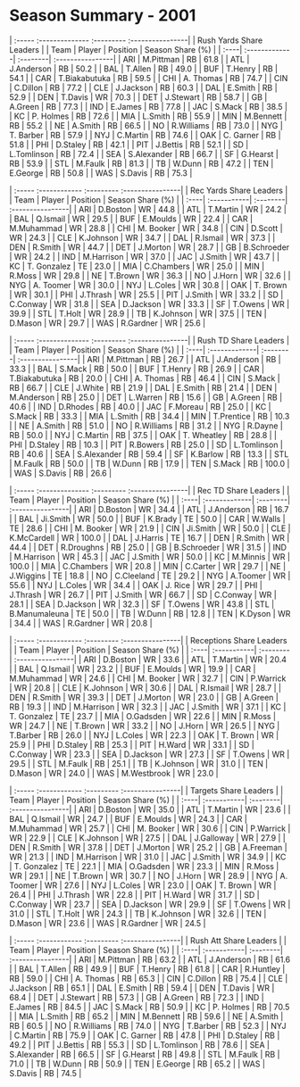 # Season Summary - 2001

| :----- :-------------- :--------- :----------------|
|              Rush Yards Share Leaders              |
| Team | Player        | Position | Season Share (%) |
| :----| :-------------| :--------| :----------------|
| ARI  | M.Pittman     | RB       | 61.8             |
| ATL  | J.Anderson    | RB       | 50.2             |
| BAL  | T.Allen       | RB       | 49.0             |
| BUF  | T.Henry       | RB       | 54.1             |
| CAR  | T.Biakabutuka | RB       | 59.5             |
| CHI  | A. Thomas     | RB       | 74.7             |
| CIN  | C.Dillon      | RB       | 77.2             |
| CLE  | J.Jackson     | RB       | 60.3             |
| DAL  | E.Smith       | RB       | 52.9             |
| DEN  | T.Davis       | WR       | 70.3             |
| DET  | J.Stewart     | RB       | 58.7             |
| GB   | A.Green       | RB       | 77.3             |
| IND  | E.James       | RB       | 77.8             |
| JAC  | S.Mack        | RB       | 38.5             |
| KC   | P. Holmes     | RB       | 72.6             |
| MIA  | L.Smith       | RB       | 55.9             |
| MIN  | M.Bennett     | RB       | 55.2             |
| NE   | A.Smith       | RB       | 66.5             |
| NO   | R.Williams    | RB       | 73.0             |
| NYG  | T. Barber     | RB       | 57.9             |
| NYJ  | C.Martin      | RB       | 74.6             |
| OAK  | C. Garner     | RB       | 51.8             |
| PHI  | D.Staley      | RB       | 42.1             |
| PIT  | J.Bettis      | RB       | 52.1             |
| SD   | L.Tomlinson   | RB       | 72.4             |
| SEA  | S.Alexander   | RB       | 66.7             |
| SF   | G.Hearst      | RB       | 53.9             |
| STL  | M.Faulk       | RB       | 81.3             |
| TB   | W.Dunn        | RB       | 47.2             |
| TEN  | E.George      | RB       | 50.8             |
| WAS  | S.Davis       | RB       | 75.3             |

| :----- :------------ :--------- :----------------|
|             Rec Yards Share Leaders              |
| Team | Player      | Position | Season Share (%) |
| :----| :-----------| :--------| :----------------|
| ARI  | D.Boston    | WR       | 44.8             |
| ATL  | T.Martin    | WR       | 24.2             |
| BAL  | Q.Ismail    | WR       | 29.5             |
| BUF  | E.Moulds    | WR       | 22.4             |
| CAR  | M.Muhammad  | WR       | 28.8             |
| CHI  | M. Booker   | WR       | 34.8             |
| CIN  | D.Scott     | WR       | 24.3             |
| CLE  | K.Johnson   | WR       | 34.7             |
| DAL  | R.Ismail    | WR       | 37.3             |
| DEN  | R.Smith     | WR       | 44.7             |
| DET  | J.Morton    | WR       | 28.7             |
| GB   | B.Schroeder | WR       | 24.2             |
| IND  | M.Harrison  | WR       | 37.0             |
| JAC  | J.Smith     | WR       | 43.7             |
| KC   | T. Gonzalez | TE       | 23.0             |
| MIA  | C.Chambers  | WR       | 25.0             |
| MIN  | R.Moss      | WR       | 29.8             |
| NE   | T.Brown     | WR       | 36.3             |
| NO   | J.Horn      | WR       | 32.6             |
| NYG  | A. Toomer   | WR       | 30.0             |
| NYJ  | L.Coles     | WR       | 30.8             |
| OAK  | T. Brown    | WR       | 30.1             |
| PHI  | J.Thrash    | WR       | 25.5             |
| PIT  | J.Smith     | WR       | 33.2             |
| SD   | C.Conway    | WR       | 31.8             |
| SEA  | D.Jackson   | WR       | 33.3             |
| SF   | T.Owens     | WR       | 39.9             |
| STL  | T.Holt      | WR       | 28.9             |
| TB   | K.Johnson   | WR       | 37.5             |
| TEN  | D.Mason     | WR       | 29.7             |
| WAS  | R.Gardner   | WR       | 25.6             |

| :----- :-------------- :--------- :----------------|
|               Rush TD Share Leaders                |
| Team | Player        | Position | Season Share (%) |
| :----| :-------------| :--------| :----------------|
| ARI  | M.Pittman     | RB       | 26.7             |
| ATL  | J.Anderson    | RB       | 33.3             |
| BAL  | S.Mack        | RB       | 50.0             |
| BUF  | T.Henry       | RB       | 26.9             |
| CAR  | T.Biakabutuka | RB       | 20.0             |
| CHI  | A. Thomas     | RB       | 46.4             |
| CIN  | S.Mack        | RB       | 66.7             |
| CLE  | J.White       | RB       | 21.9             |
| DAL  | E.Smith       | RB       | 21.4             |
| DEN  | M.Anderson    | RB       | 25.0             |
| DET  | L.Warren      | RB       | 15.6             |
| GB   | A.Green       | RB       | 40.6             |
| IND  | D.Rhodes      | RB       | 40.0             |
| JAC  | F.Moreau      | RB       | 25.0             |
| KC   | S.Mack        | RB       | 33.3             |
| MIA  | L.Smith       | RB       | 34.4             |
| MIN  | T.Prentice    | RB       | 10.3             |
| NE   | A.Smith       | RB       | 51.0             |
| NO   | R.Williams    | RB       | 31.2             |
| NYG  | R.Dayne       | RB       | 50.0             |
| NYJ  | C.Martin      | RB       | 37.5             |
| OAK  | T. Wheatley   | RB       | 28.8             |
| PHI  | D.Staley      | RB       | 10.3             |
| PIT  | R.Bowers      | RB       | 25.0             |
| SD   | L.Tomlinson   | RB       | 40.6             |
| SEA  | S.Alexander   | RB       | 59.4             |
| SF   | K.Barlow      | RB       | 13.3             |
| STL  | M.Faulk       | RB       | 50.0             |
| TB   | W.Dunn        | RB       | 17.9             |
| TEN  | S.Mack        | RB       | 100.0            |
| WAS  | S.Davis       | RB       | 26.6             |

| :----- :-------------- :--------- :----------------|
|                Rec TD Share Leaders                |
| Team | Player        | Position | Season Share (%) |
| :----| :-------------| :--------| :----------------|
| ARI  | D.Boston      | WR       | 34.4             |
| ATL  | J.Anderson    | RB       | 16.7             |
| BAL  | Ji.Smith      | WR       | 50.0             |
| BUF  | K.Brady       | TE       | 50.0             |
| CAR  | W.Walls       | TE       | 28.6             |
| CHI  | M. Booker     | WR       | 21.9             |
| CIN  | Ji.Smith      | WR       | 50.0             |
| CLE  | K.McCardell   | WR       | 100.0            |
| DAL  | J.Harris      | TE       | 16.7             |
| DEN  | R.Smith       | WR       | 44.4             |
| DET  | R.Droughns    | RB       | 25.0             |
| GB   | B.Schroeder   | WR       | 31.5             |
| IND  | M.Harrison    | WR       | 45.3             |
| JAC  | J.Smith       | WR       | 50.0             |
| KC   | M.Minnis      | WR       | 100.0            |
| MIA  | C.Chambers    | WR       | 20.8             |
| MIN  | C.Carter      | WR       | 29.7             |
| NE   | J.Wiggins     | TE       | 18.8             |
| NO   | C.Cleeland    | TE       | 29.2             |
| NYG  | A.Toomer      | WR       | 55.6             |
| NYJ  | L.Coles       | WR       | 34.4             |
| OAK  | J. Rice       | WR       | 29.7             |
| PHI  | J.Thrash      | WR       | 26.7             |
| PIT  | J.Smith       | WR       | 66.7             |
| SD   | C.Conway      | WR       | 28.1             |
| SEA  | D.Jackson     | WR       | 32.3             |
| SF   | T.Owens       | WR       | 43.8             |
| STL  | B.Manumaleuna | TE       | 50.0             |
| TB   | W.Dunn        | RB       | 12.8             |
| TEN  | K.Dyson       | WR       | 34.4             |
| WAS  | R.Gardner     | WR       | 20.8             |

| :----- :------------ :--------- :----------------|
|             Receptions Share Leaders             |
| Team | Player      | Position | Season Share (%) |
| :----| :-----------| :--------| :----------------|
| ARI  | D.Boston    | WR       | 33.6             |
| ATL  | T.Martin    | WR       | 20.4             |
| BAL  | Q.Ismail    | WR       | 23.2             |
| BUF  | E.Moulds    | WR       | 19.9             |
| CAR  | M.Muhammad  | WR       | 24.6             |
| CHI  | M. Booker   | WR       | 32.7             |
| CIN  | P.Warrick   | WR       | 20.8             |
| CLE  | K.Johnson   | WR       | 30.6             |
| DAL  | R.Ismail    | WR       | 28.7             |
| DEN  | R.Smith     | WR       | 39.3             |
| DET  | J.Morton    | WR       | 23.0             |
| GB   | A.Green     | RB       | 19.3             |
| IND  | M.Harrison  | WR       | 32.3             |
| JAC  | J.Smith     | WR       | 37.1             |
| KC   | T. Gonzalez | TE       | 23.7             |
| MIA  | O.Gadsden   | WR       | 22.6             |
| MIN  | R.Moss      | WR       | 24.7             |
| NE   | T.Brown     | WR       | 33.2             |
| NO   | J.Horn      | WR       | 26.5             |
| NYG  | T.Barber    | RB       | 26.0             |
| NYJ  | L.Coles     | WR       | 22.3             |
| OAK  | T. Brown    | WR       | 25.9             |
| PHI  | D.Staley    | RB       | 25.3             |
| PIT  | H.Ward      | WR       | 33.1             |
| SD   | C.Conway    | WR       | 23.3             |
| SEA  | D.Jackson   | WR       | 27.3             |
| SF   | T.Owens     | WR       | 29.5             |
| STL  | M.Faulk     | RB       | 25.1             |
| TB   | K.Johnson   | WR       | 31.0             |
| TEN  | D.Mason     | WR       | 24.0             |
| WAS  | M.Westbrook | WR       | 23.0             |

| :----- :------------ :--------- :----------------|
|              Targets Share Leaders               |
| Team | Player      | Position | Season Share (%) |
| :----| :-----------| :--------| :----------------|
| ARI  | D.Boston    | WR       | 35.0             |
| ATL  | T.Martin    | WR       | 23.6             |
| BAL  | Q.Ismail    | WR       | 24.7             |
| BUF  | E.Moulds    | WR       | 24.3             |
| CAR  | M.Muhammad  | WR       | 25.7             |
| CHI  | M. Booker   | WR       | 30.6             |
| CIN  | P.Warrick   | WR       | 22.9             |
| CLE  | K.Johnson   | WR       | 27.5             |
| DAL  | J.Galloway  | WR       | 27.9             |
| DEN  | R.Smith     | WR       | 37.8             |
| DET  | J.Morton    | WR       | 25.2             |
| GB   | A.Freeman   | WR       | 21.3             |
| IND  | M.Harrison  | WR       | 31.0             |
| JAC  | J.Smith     | WR       | 34.9             |
| KC   | T. Gonzalez | TE       | 22.1             |
| MIA  | O.Gadsden   | WR       | 23.3             |
| MIN  | R.Moss      | WR       | 29.1             |
| NE   | T.Brown     | WR       | 30.7             |
| NO   | J.Horn      | WR       | 28.9             |
| NYG  | A. Toomer   | WR       | 27.6             |
| NYJ  | L.Coles     | WR       | 23.0             |
| OAK  | T. Brown    | WR       | 26.4             |
| PHI  | J.Thrash    | WR       | 22.8             |
| PIT  | H.Ward      | WR       | 31.7             |
| SD   | C.Conway    | WR       | 23.7             |
| SEA  | D.Jackson   | WR       | 29.9             |
| SF   | T.Owens     | WR       | 31.0             |
| STL  | T.Holt      | WR       | 24.3             |
| TB   | K.Johnson   | WR       | 32.6             |
| TEN  | D.Mason     | WR       | 23.6             |
| WAS  | R.Gardner   | WR       | 24.5             |

| :----- :------------ :--------- :----------------|
|              Rush Att Share Leaders              |
| Team | Player      | Position | Season Share (%) |
| :----| :-----------| :--------| :----------------|
| ARI  | M.Pittman   | RB       | 63.2             |
| ATL  | J.Anderson  | RB       | 61.6             |
| BAL  | T.Allen     | RB       | 49.9             |
| BUF  | T.Henry     | RB       | 61.8             |
| CAR  | R.Huntley   | RB       | 59.0             |
| CHI  | A. Thomas   | RB       | 65.3             |
| CIN  | C.Dillon    | RB       | 75.4             |
| CLE  | J.Jackson   | RB       | 65.1             |
| DAL  | E.Smith     | RB       | 59.4             |
| DEN  | T.Davis     | WR       | 68.4             |
| DET  | J.Stewart   | RB       | 57.3             |
| GB   | A.Green     | RB       | 72.3             |
| IND  | E.James     | RB       | 84.5             |
| JAC  | S.Mack      | RB       | 50.9             |
| KC   | P. Holmes   | RB       | 70.5             |
| MIA  | L.Smith     | RB       | 65.2             |
| MIN  | M.Bennett   | RB       | 59.6             |
| NE   | A.Smith     | RB       | 60.5             |
| NO   | R.Williams  | RB       | 74.0             |
| NYG  | T.Barber    | RB       | 52.3             |
| NYJ  | C.Martin    | RB       | 75.9             |
| OAK  | C. Garner   | RB       | 47.8             |
| PHI  | D.Staley    | RB       | 49.2             |
| PIT  | J.Bettis    | RB       | 55.3             |
| SD   | L.Tomlinson | RB       | 78.6             |
| SEA  | S.Alexander | RB       | 66.5             |
| SF   | G.Hearst    | RB       | 49.8             |
| STL  | M.Faulk     | RB       | 71.0             |
| TB   | W.Dunn      | RB       | 50.9             |
| TEN  | E.George    | RB       | 65.2             |
| WAS  | S.Davis     | RB       | 74.5             |

